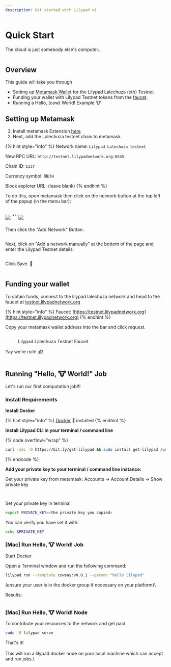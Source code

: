 ```yaml
---
description: Get started with Lilypad v1
---
```


# Quick Start

The cloud is just somebody else's computer...

<div data-full-width="true">

<figure><img src="../.gitbook/assets/image (11).png" alt=""><figcaption></figcaption></figure>

</div>

## Overview

This guide will take you through

* Setting up [Metamask Wallet](https://metamask.io) for the Lilypad Lalechuza (eth) Testnet
* Funding your wallet with Lilypad Testnet tokens from the [faucet](https://testnet.lilypadnetwork.org).
* Running a Hello, (cow) World! Example :cow:

## Setting up Metamask

1. Install metamask Extension [here](https://metamask.io/)
2. Next, add the Lalechuza testnet chain to metamask.

{% hint style="info" %}
Network name: `Lilypad Lalechuza testnet`

New RPC URL: `http://testnet.lilypadnetwork.org:8545`

Chain ID: `1337`

Currency symbol: lil`ETH`

Block explorer URL: (leave blank)
{% endhint %}

To do this, open metamask then click on the network button at the top left of the popup (in the menu bar):

## ![](<../.gitbook/assets/image (3).png>) \`\`  ![](<../.gitbook/assets/image (5).png>)

Then click the "Add Network" Button.&#x20;

<figure><img src="../.gitbook/assets/image (15).png" alt=""><figcaption></figcaption></figure>

Next, click on "Add a network manually" at the bottom of the page and enter the Lilypad Testnet details:

<figure><img src="../.gitbook/assets/image (9).png" alt=""><figcaption></figcaption></figure>

Click Save. :tada:

<figure><img src="../.gitbook/assets/image (17).png" alt=""><figcaption></figcaption></figure>



## Funding your wallet

To obtain funds, connect to the lilypad lalechuza network and head to the faucet at [testnet.lilypadnetwork.org](https://testnet.lilypadnetwork.org)

{% hint style="info" %}
Faucet: [https://testnet.lilypadnetwork.org](https://testnet.lilypadnetwork.org)
{% endhint %}

Copy your metamask wallet address into the bar and click request.

<figure><img src="../.gitbook/assets/Screenshot 2023-07-13 at 1.19.16 pm.png" alt=""><figcaption><p>Lilypad Lalechuza Testnet Faucet</p></figcaption></figure>

Yay we're rich! :moneybag:\


<figure><img src="../.gitbook/assets/image (1).png" alt=""><figcaption></figcaption></figure>

## Running "Hello, :cow: World!" Job

Let's run our first computation job!!!&#x20;



### Install Requirements

**Install Docker**

{% hint style="info" %}
[Docker](https://www.docker.com/products/docker-desktop/) :whale: installed
{% endhint %}

**Install Lilypad CLI in your terminal / command line**

{% code overflow="wrap" %}
```bash
curl -sSL -O https://bit.ly/get-lilypad && sudo install get-lilypad /usr/local/bin/lilypad
```
{% endcode %}

**Add your private key to your terminal / command line instance:**

Get your private key from metamask: Accounts -> Account Details -> Show private key

<div>

<figure><img src="../.gitbook/assets/Screenshot 2023-07-13 at 2.31.17 pm.png" alt=""><figcaption></figcaption></figure>

 

<figure><img src="../.gitbook/assets/Screenshot 2023-07-13 at 2.31.25 pm.png" alt=""><figcaption></figcaption></figure>

</div>

Set your private key in terminal

```bash
export PRIVATE_KEY=<the private key you copied>
```

You can verify you have set it with:

```bash
echo $PRIVATE_KEY
```

### \[Mac] Run Hello, :cow: World! Job

Start Docker

Open a Terminal window and run the following command:

```bash
lilypad run --template cowsay:v0.0.1 --params "hello lilypad"
```

(ensure your user is in the docker group if necessary on your platform)\


Results:

<figure><img src="../.gitbook/assets/image (16).png" alt=""><figcaption></figcaption></figure>

### \[Mac] Run Hello, :cow: World! Node

To contribute your resources to the network and get paid

```bash
sudo -E lilypad serve
```

That's it!\
\
This will run a lilypad docker node on your local machine which can accept and run jobs.\


<figure><img src="../.gitbook/assets/image (2).png" alt=""><figcaption></figcaption></figure>
